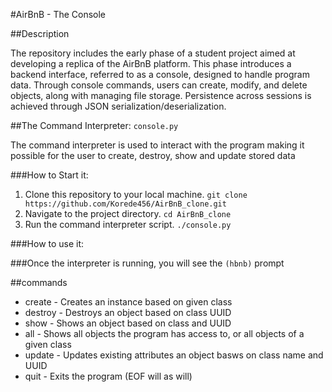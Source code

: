 #AirBnB - The Console

##Description

The repository includes the early phase of a student project aimed at developing a replica of the AirBnB platform. This phase introduces a backend interface, referred to as a console, designed to handle program data. Through console commands, users can create, modify, and delete objects, along with managing file storage. Persistence across sessions is achieved through JSON serialization/deserialization.

##The Command Interpreter: 				`console.py`

The command interpreter is used to interact with the program making it possible for the user to create, destroy, show and update stored data

###How to Start it:

1. Clone this repository to your local machine.  	`git clone https://github.com/Korede456/AirBnB_clone.git`
2. Navigate to the project directory.			`cd AirBnB_clone`
3. Run the command interpreter script.			`./console.py`

###How to use it:

###Once the interpreter is running, you will see the   `(hbnb)` prompt

##commands

* create - Creates an instance based on given class
* destroy - Destroys an object based on class UUID
* show - Shows an object based on class and UUID
* all - Shows all objects the program has access to, or all objects of a given class
* update - Updates existing attributes an object basws on class name and UUID
* quit - Exits the program (EOF will as will)
